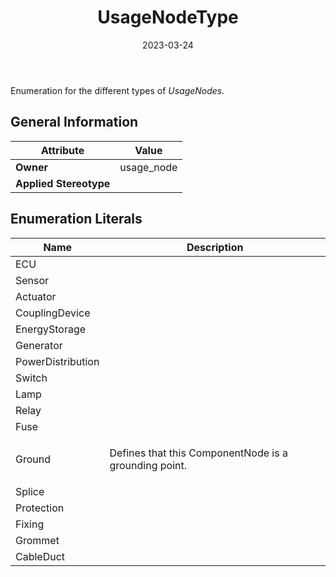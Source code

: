 ﻿---
title: UsageNodeType
toc: false
type: specs
date: "2023-03-24"
draft: false
specification: VEC
version: 2.0.2
documentType: "Recommendation"
elementType: Class
classes:
  - UsageNodeType
menu_name: vec-2.0.2
---
<p> Enumeration for the different types of <i>UsageNodes.</i>      </p>

## General Information

| Attribute               | Value |
|-------------------------|-------|
| **Owner**               | usage_node |
| **Applied Stereotype**  |   |

## Enumeration Literals
| Name          | **Description** |
|---------------|-----------------|
| ECU |  |
| Sensor |  |
| Actuator |  |
| CouplingDevice |  |
| EnergyStorage |  |
| Generator |  |
| PowerDistribution |  |
| Switch |  |
| Lamp |  |
| Relay |  |
| Fuse |  |
| Ground | <p> Defines that this ComponentNode is a grounding point.      </p> |
| Splice |  |
| Protection |  |
| Fixing |  |
| Grommet |  |
| CableDuct |  |
